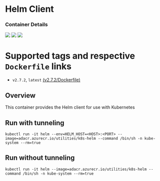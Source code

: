 # Helm Client

### Container Details
[![](https://images.microbadger.com/badges/image/campbelldgunn/k8s-helm.svg)](http://microbadger.com/images/campbelldgunn/k8s-helm "Get your own image badge on microbadger.com")
[![](https://images.microbadger.com/badges/version/campbelldgunn/k8s-helm.svg)](http://microbadger.com/images/campbelldgunn/k8s-helm "Get your own version badge on microbadger.com")
[![](https://images.microbadger.com/badges/commit/campbelldgunn/k8s-helm.svg)](http://microbadger.com/images/campbelldgunn/k8s-helm "Get your own commit badge on microbadger.com")


# Supported tags and respective `Dockerfile` links
* `v2.7.2`, `latest`    [(v2.7.2/Dockerfile)](https://github.com/dfs-activedisclosure/k8s-helm/blob/v2.7.2/Dockerfile)

## Overview
This container provides the Helm client for use with Kubernetes

## Run with tunneling
`kubectl run -it helm --env=HELM_HOST=<HOST>:<PORT> --image=adacr.azurecr.io/utilities/k8s-helm --command /bin/sh -n kube-system --rm=true`

## Run without tunneling
`kubectl run -it helm --image=adacr.azurecr.io/utilities/k8s-helm --command /bin/sh -n kube-system --rm=true`
